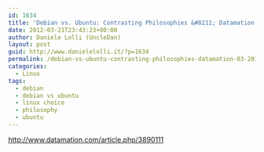 ```yaml
---
id: 1634
title: 'Debian vs. Ubuntu: Contrasting Philosophies &#8211; Datamation'
date: 2012-03-21T23:43:23+00:00
author: Daniele Lolli (UncleDan)
layout: post
guid: http://www.danielelolli.it/?p=1634
permalink: /debian-vs-ubuntu-contrasting-philosophies-datamation-03-2012.html
categories:
  - Linux
tags:
  - debian
  - debian vs ubuntu
  - linux choice
  - philosophy
  - ubuntu
---
```

<http://www.datamation.com/article.php/3890111>
